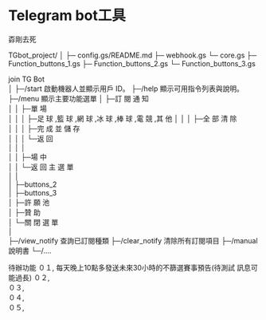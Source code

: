 # Telegram bot工具
孬剛去死

TGbot_project/
│
├─ config.gs/README.md
├─ webhook.gs
└─ core.gs
    ├─ Function_buttons_1.gs
    ├─ Function_buttons_2.gs
    └─ Function_buttons_3.gs

join TG Bot               
 │
 ├─/start        啟動機器人並顯示用戶 ID。
 ├─/help         顯示可用指令列表與說明。
 ├─/menu         顯示主要功能選單
 │   ├─訂 閱 通 知                                          
 │   │   ├─單 場                                     
 │   │   │   ├─足 球 ,籃 球 ,網 球 ,冰 球 ,棒 球 ,電 競 ,其 他 
 │   │   │   ├─全 部 清 除                             
 │   │   │   ├─完 成 並 儲 存                                  
 │   │   │   └─返 回                               
 │   │   │                                       
 │   │   ├─場 中                                     
 │   │   └─返 回 主 選 單                             
 │   │                                           
 │   ├─buttons_2                                     
 │   ├─buttons_3                                     
 │   ├─許 願 池                                       
 │   ├─贊 助                                           
 │   └─關 閉 選 單                                   
 │                                               
 ├─/view_notify         查詢已訂閱種類
 ├─/clear_notify        清除所有訂閱項目
 ├─/manual              說明書
 └─/....                                         


待辦功能
０１,   每天晚上10點多發送未來30小時的不篩選賽事預告(待測試 訊息可能過長)
０２,   
０３,   
０４,   
０５,   
